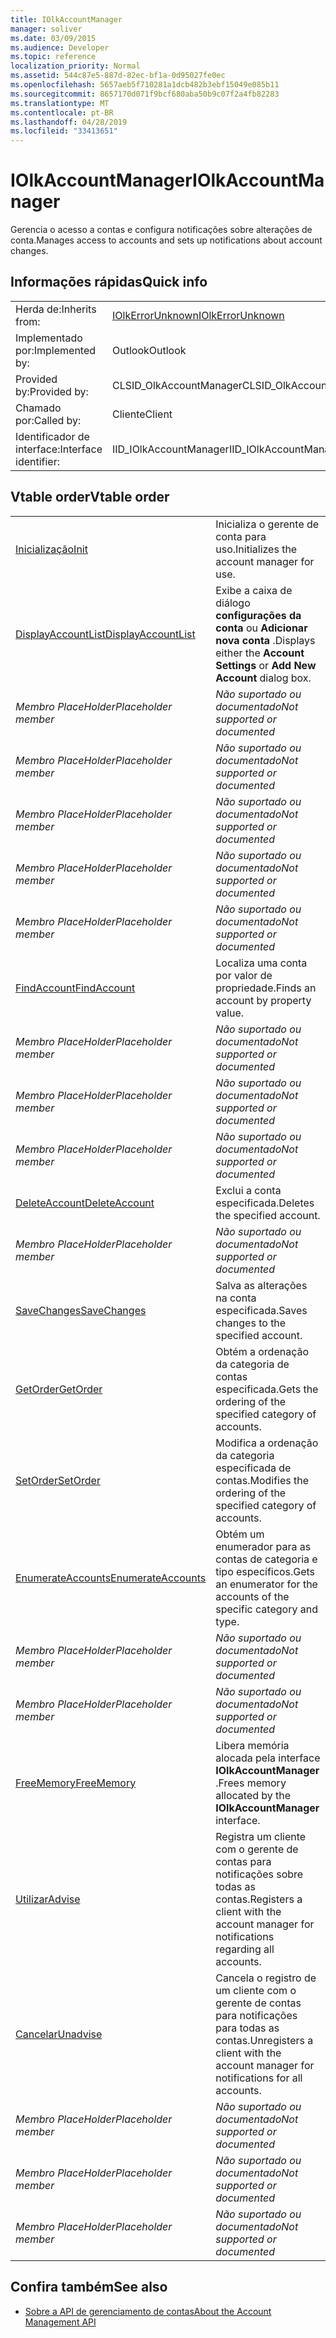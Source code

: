 ```yaml
---
title: IOlkAccountManager
manager: soliver
ms.date: 03/09/2015
ms.audience: Developer
ms.topic: reference
localization_priority: Normal
ms.assetid: 544c87e5-887d-82ec-bf1a-0d95027fe0ec
ms.openlocfilehash: 5657aeb5f710281a1dcb482b3ebf15049e085b11
ms.sourcegitcommit: 8657170d071f9bcf680aba50b9c07f2a4fb82283
ms.translationtype: MT
ms.contentlocale: pt-BR
ms.lasthandoff: 04/28/2019
ms.locfileid: "33413651"
---
```

# <a name="iolkaccountmanager"></a><span data-ttu-id="9437d-102">IOlkAccountManager</span><span class="sxs-lookup"><span data-stu-id="9437d-102">IOlkAccountManager</span></span>

<span data-ttu-id="9437d-103">Gerencia o acesso a contas e configura notificações sobre alterações de conta.</span><span class="sxs-lookup"><span data-stu-id="9437d-103">Manages access to accounts and sets up notifications about account changes.</span></span>
  
## <a name="quick-info"></a><span data-ttu-id="9437d-104">Informações rápidas</span><span class="sxs-lookup"><span data-stu-id="9437d-104">Quick info</span></span>

|||
|:-----|:-----|
|<span data-ttu-id="9437d-105">Herda de:</span><span class="sxs-lookup"><span data-stu-id="9437d-105">Inherits from:</span></span>  <br/> |[<span data-ttu-id="9437d-106">IOlkErrorUnknown</span><span class="sxs-lookup"><span data-stu-id="9437d-106">IOlkErrorUnknown</span></span>](iolkerrorunknown.md) <br/> |
|<span data-ttu-id="9437d-107">Implementado por:</span><span class="sxs-lookup"><span data-stu-id="9437d-107">Implemented by:</span></span>  <br/> |<span data-ttu-id="9437d-108">Outlook</span><span class="sxs-lookup"><span data-stu-id="9437d-108">Outlook</span></span>  <br/> |
|<span data-ttu-id="9437d-109">Provided by:</span><span class="sxs-lookup"><span data-stu-id="9437d-109">Provided by:</span></span>  <br/> |<span data-ttu-id="9437d-110">CLSID_OlkAccountManager</span><span class="sxs-lookup"><span data-stu-id="9437d-110">CLSID_OlkAccountManager</span></span>  <br/> |
|<span data-ttu-id="9437d-111">Chamado por:</span><span class="sxs-lookup"><span data-stu-id="9437d-111">Called by:</span></span>  <br/> |<span data-ttu-id="9437d-112">Cliente</span><span class="sxs-lookup"><span data-stu-id="9437d-112">Client</span></span>  <br/> |
|<span data-ttu-id="9437d-113">Identificador de interface:</span><span class="sxs-lookup"><span data-stu-id="9437d-113">Interface identifier:</span></span>  <br/> |<span data-ttu-id="9437d-114">IID_IOlkAccountManager</span><span class="sxs-lookup"><span data-stu-id="9437d-114">IID_IOlkAccountManager</span></span>  <br/> |
   
## <a name="vtable-order"></a><span data-ttu-id="9437d-115">Vtable order</span><span class="sxs-lookup"><span data-stu-id="9437d-115">Vtable order</span></span>

|||
|:-----|:-----|
|[<span data-ttu-id="9437d-116">Inicialização</span><span class="sxs-lookup"><span data-stu-id="9437d-116">Init</span></span>](iolkaccountmanager-init.md) <br/> |<span data-ttu-id="9437d-117">Inicializa o gerente de conta para uso.</span><span class="sxs-lookup"><span data-stu-id="9437d-117">Initializes the account manager for use.</span></span>  <br/> |
|[<span data-ttu-id="9437d-118">DisplayAccountList</span><span class="sxs-lookup"><span data-stu-id="9437d-118">DisplayAccountList</span></span>](iolkaccountmanager-displayaccountlist.md) <br/> |<span data-ttu-id="9437d-119">Exibe a caixa de diálogo **configurações da conta** ou **Adicionar nova conta** .</span><span class="sxs-lookup"><span data-stu-id="9437d-119">Displays either the **Account Settings** or **Add New Account** dialog box.</span></span>  <br/> |
| <span data-ttu-id="9437d-120">*Membro PlaceHolder*</span><span class="sxs-lookup"><span data-stu-id="9437d-120">*Placeholder member*</span></span>  <br/> | <span data-ttu-id="9437d-121">*Não suportado ou documentado*</span><span class="sxs-lookup"><span data-stu-id="9437d-121">*Not supported or documented*</span></span>  <br/> |
| <span data-ttu-id="9437d-122">*Membro PlaceHolder*</span><span class="sxs-lookup"><span data-stu-id="9437d-122">*Placeholder member*</span></span>  <br/> | <span data-ttu-id="9437d-123">*Não suportado ou documentado*</span><span class="sxs-lookup"><span data-stu-id="9437d-123">*Not supported or documented*</span></span>  <br/> |
| <span data-ttu-id="9437d-124">*Membro PlaceHolder*</span><span class="sxs-lookup"><span data-stu-id="9437d-124">*Placeholder member*</span></span>  <br/> | <span data-ttu-id="9437d-125">*Não suportado ou documentado*</span><span class="sxs-lookup"><span data-stu-id="9437d-125">*Not supported or documented*</span></span>  <br/> |
| <span data-ttu-id="9437d-126">*Membro PlaceHolder*</span><span class="sxs-lookup"><span data-stu-id="9437d-126">*Placeholder member*</span></span>  <br/> | <span data-ttu-id="9437d-127">*Não suportado ou documentado*</span><span class="sxs-lookup"><span data-stu-id="9437d-127">*Not supported or documented*</span></span>  <br/> |
| <span data-ttu-id="9437d-128">*Membro PlaceHolder*</span><span class="sxs-lookup"><span data-stu-id="9437d-128">*Placeholder member*</span></span>  <br/> | <span data-ttu-id="9437d-129">*Não suportado ou documentado*</span><span class="sxs-lookup"><span data-stu-id="9437d-129">*Not supported or documented*</span></span>  <br/> |
|[<span data-ttu-id="9437d-130">FindAccount</span><span class="sxs-lookup"><span data-stu-id="9437d-130">FindAccount</span></span>](iolkaccountmanager-findaccount.md) <br/> |<span data-ttu-id="9437d-131">Localiza uma conta por valor de propriedade.</span><span class="sxs-lookup"><span data-stu-id="9437d-131">Finds an account by property value.</span></span>  <br/> |
| <span data-ttu-id="9437d-132">*Membro PlaceHolder*</span><span class="sxs-lookup"><span data-stu-id="9437d-132">*Placeholder member*</span></span>  <br/> | <span data-ttu-id="9437d-133">*Não suportado ou documentado*</span><span class="sxs-lookup"><span data-stu-id="9437d-133">*Not supported or documented*</span></span>  <br/> |
| <span data-ttu-id="9437d-134">*Membro PlaceHolder*</span><span class="sxs-lookup"><span data-stu-id="9437d-134">*Placeholder member*</span></span>  <br/> | <span data-ttu-id="9437d-135">*Não suportado ou documentado*</span><span class="sxs-lookup"><span data-stu-id="9437d-135">*Not supported or documented*</span></span>  <br/> |
| <span data-ttu-id="9437d-136">*Membro PlaceHolder*</span><span class="sxs-lookup"><span data-stu-id="9437d-136">*Placeholder member*</span></span>  <br/> | <span data-ttu-id="9437d-137">*Não suportado ou documentado*</span><span class="sxs-lookup"><span data-stu-id="9437d-137">*Not supported or documented*</span></span>  <br/> |
|[<span data-ttu-id="9437d-138">DeleteAccount</span><span class="sxs-lookup"><span data-stu-id="9437d-138">DeleteAccount</span></span>](iolkaccountmanager-deleteaccount.md) <br/> |<span data-ttu-id="9437d-139">Exclui a conta especificada.</span><span class="sxs-lookup"><span data-stu-id="9437d-139">Deletes the specified account.</span></span>  <br/> |
| <span data-ttu-id="9437d-140">*Membro PlaceHolder*</span><span class="sxs-lookup"><span data-stu-id="9437d-140">*Placeholder member*</span></span>  <br/> | <span data-ttu-id="9437d-141">*Não suportado ou documentado*</span><span class="sxs-lookup"><span data-stu-id="9437d-141">*Not supported or documented*</span></span>  <br/> |
|[<span data-ttu-id="9437d-142">SaveChanges</span><span class="sxs-lookup"><span data-stu-id="9437d-142">SaveChanges</span></span>](iolkaccountmanager-savechanges.md) <br/> |<span data-ttu-id="9437d-143">Salva as alterações na conta especificada.</span><span class="sxs-lookup"><span data-stu-id="9437d-143">Saves changes to the specified account.</span></span>  <br/> |
|[<span data-ttu-id="9437d-144">GetOrder</span><span class="sxs-lookup"><span data-stu-id="9437d-144">GetOrder</span></span>](iolkaccountmanager-getorder.md) <br/> |<span data-ttu-id="9437d-145">Obtém a ordenação da categoria de contas especificada.</span><span class="sxs-lookup"><span data-stu-id="9437d-145">Gets the ordering of the specified category of accounts.</span></span>  <br/> |
|[<span data-ttu-id="9437d-146">SetOrder</span><span class="sxs-lookup"><span data-stu-id="9437d-146">SetOrder</span></span>](iolkaccountmanager-setorder.md) <br/> |<span data-ttu-id="9437d-147">Modifica a ordenação da categoria especificada de contas.</span><span class="sxs-lookup"><span data-stu-id="9437d-147">Modifies the ordering of the specified category of accounts.</span></span>  <br/> |
|[<span data-ttu-id="9437d-148">EnumerateAccounts</span><span class="sxs-lookup"><span data-stu-id="9437d-148">EnumerateAccounts</span></span>](iolkaccountmanager-enumerateaccounts.md) <br/> |<span data-ttu-id="9437d-149">Obtém um enumerador para as contas de categoria e tipo específicos.</span><span class="sxs-lookup"><span data-stu-id="9437d-149">Gets an enumerator for the accounts of the specific category and type.</span></span>  <br/> |
| <span data-ttu-id="9437d-150">*Membro PlaceHolder*</span><span class="sxs-lookup"><span data-stu-id="9437d-150">*Placeholder member*</span></span>  <br/> | <span data-ttu-id="9437d-151">*Não suportado ou documentado*</span><span class="sxs-lookup"><span data-stu-id="9437d-151">*Not supported or documented*</span></span>  <br/> |
| <span data-ttu-id="9437d-152">*Membro PlaceHolder*</span><span class="sxs-lookup"><span data-stu-id="9437d-152">*Placeholder member*</span></span>  <br/> | <span data-ttu-id="9437d-153">*Não suportado ou documentado*</span><span class="sxs-lookup"><span data-stu-id="9437d-153">*Not supported or documented*</span></span>  <br/> |
|[<span data-ttu-id="9437d-154">FreeMemory</span><span class="sxs-lookup"><span data-stu-id="9437d-154">FreeMemory</span></span>](iolkaccountmanager-freememory.md) <br/> |<span data-ttu-id="9437d-155">Libera memória alocada pela interface **IOlkAccountManager** .</span><span class="sxs-lookup"><span data-stu-id="9437d-155">Frees memory allocated by the **IOlkAccountManager** interface.</span></span>  <br/> |
|[<span data-ttu-id="9437d-156">Utilizar</span><span class="sxs-lookup"><span data-stu-id="9437d-156">Advise</span></span>](iolkaccountmanager-advise.md) <br/> |<span data-ttu-id="9437d-157">Registra um cliente com o gerente de contas para notificações sobre todas as contas.</span><span class="sxs-lookup"><span data-stu-id="9437d-157">Registers a client with the account manager for notifications regarding all accounts.</span></span>  <br/> |
|[<span data-ttu-id="9437d-158">Cancelar</span><span class="sxs-lookup"><span data-stu-id="9437d-158">Unadvise</span></span>](iolkaccountmanager-unadvise.md) <br/> |<span data-ttu-id="9437d-159">Cancela o registro de um cliente com o gerente de contas para notificações para todas as contas.</span><span class="sxs-lookup"><span data-stu-id="9437d-159">Unregisters a client with the account manager for notifications for all accounts.</span></span>  <br/> |
| <span data-ttu-id="9437d-160">*Membro PlaceHolder*</span><span class="sxs-lookup"><span data-stu-id="9437d-160">*Placeholder member*</span></span>  <br/> | <span data-ttu-id="9437d-161">*Não suportado ou documentado*</span><span class="sxs-lookup"><span data-stu-id="9437d-161">*Not supported or documented*</span></span>  <br/> |
| <span data-ttu-id="9437d-162">*Membro PlaceHolder*</span><span class="sxs-lookup"><span data-stu-id="9437d-162">*Placeholder member*</span></span>  <br/> | <span data-ttu-id="9437d-163">*Não suportado ou documentado*</span><span class="sxs-lookup"><span data-stu-id="9437d-163">*Not supported or documented*</span></span>  <br/> |
| <span data-ttu-id="9437d-164">*Membro PlaceHolder*</span><span class="sxs-lookup"><span data-stu-id="9437d-164">*Placeholder member*</span></span>  <br/> | <span data-ttu-id="9437d-165">*Não suportado ou documentado*</span><span class="sxs-lookup"><span data-stu-id="9437d-165">*Not supported or documented*</span></span>  <br/> |
   
## <a name="see-also"></a><span data-ttu-id="9437d-166">Confira também</span><span class="sxs-lookup"><span data-stu-id="9437d-166">See also</span></span>

- [<span data-ttu-id="9437d-167">Sobre a API de gerenciamento de contas</span><span class="sxs-lookup"><span data-stu-id="9437d-167">About the Account Management API</span></span>](about-the-account-management-api.md)

